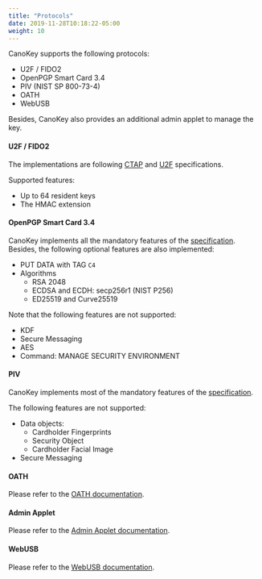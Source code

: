 ```yaml
---
title: "Protocols"
date: 2019-11-28T10:18:22-05:00
weight: 10
---
```


CanoKey supports the following protocols:

- U2F / FIDO2
- OpenPGP Smart Card 3.4
- PIV (NIST SP 800-73-4)
- OATH
- WebUSB

Besides, CanoKey also provides an additional admin applet to manage the key.

#### U2F / FIDO2

The implementations are following [CTAP](https://fidoalliance.org/specs/fido-v2.0-ps-20190130/fido-client-to-authenticator-protocol-v2.0-ps-20190130.html) and [U2F](https://fidoalliance.org/specs/fido-u2f-v1.0-ps-20141009/fido-u2f-hid-protocol-ps-20141009.html) specifications.

Supported features:

- Up to 64 resident keys
- The HMAC extension

#### OpenPGP Smart Card 3.4

CanoKey implements all the mandatory features of the [specification](https://gnupg.org/ftp/specs/OpenPGP-smart-card-application-3.4.pdf). Besides, the following optional features are also implemented:

- PUT DATA with TAG `C4`
- Algorithms
  - RSA 2048
  - ECDSA and ECDH: secp256r1 (NIST P256)
  - ED25519 and Curve25519

Note that the following features are not supported:

- KDF
- Secure Messaging
- AES
- Command: MANAGE SECURITY ENVIRONMENT

#### PIV

CanoKey implements most of the mandatory features of the [specification](https://nvlpubs.nist.gov/nistpubs/SpecialPublications/NIST.SP.800-73-4.pdf).

The following features are not supported:

- Data objects:
  - Cardholder Fingerprints
  - Security Object
  - Cardholder Facial Image
- Secure Messaging

#### OATH

Please refer to the [OATH documentation](oath/).

#### Admin Applet

Please refer to the [Admin Applet documentation](admin/).

#### WebUSB

Please refer to the [WebUSB documentation](webusb/).
